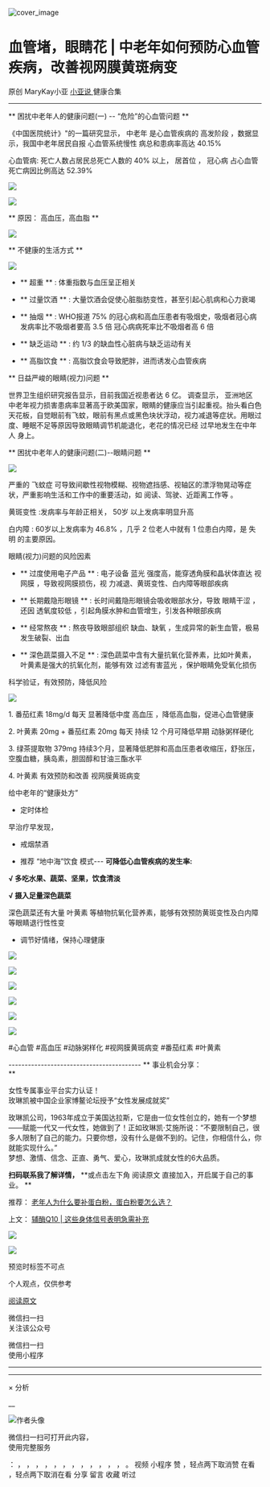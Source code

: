 ![cover_image](https://mmbiz.qpic.cn/mmbiz_jpg/A8SKDch4cJHhpYjxm8KyLe50R4m3EQZ3ibTTBh6I9WsG5EkPiaXwCM3qfiaZXeLjD9vj4qagMFq9OAhnuaRR2fsQw/0?wx_fmt=jpeg)

#  血管堵，眼睛花 | 中老年如何预防心血管疾病，改善视网膜黄斑病变

原创  MaryKay小亚  [ 小亚说 ](https://mp.weixin.qq.com/mp/appmsgalbum?__biz=MzUxNDAwNTk0MQ==&action=getalbum&album_id=1708249854717526017#wechat_redirect) 健康合集

__ _ _ _ _

  

  

** 困扰中老年人的健康问题(一) --  “危险”的心血管问题  **

《中国医院统计》"的一篇研究显示，  中老年  是心血管疾病的  高发阶段  ，数据显示，我国中老年居民自报  心血管系统慢性  病总和患病率高达
40.15%

心血管病: 死亡人数占居民总死亡人数的  40%  以上，  居首位  ，  冠心病  占心血管死亡病因比例高达  52.39%

![](https://mmbiz.qpic.cn/mmbiz_png/A8SKDch4cJHhpYjxm8KyLe50R4m3EQZ3icMhq675wmgv7ytpMSlnNEBe4gp1et7qYIscCb4KZN20jXZ54BSfBVw/640?wx_fmt=png&from=appmsg)

  

![](https://mmbiz.qpic.cn/mmbiz_png/A8SKDch4cJHhpYjxm8KyLe50R4m3EQZ3vVriaiae4gBK66qOFPs48CPKAzrop07wEkQTtEdlOpr5PicF9O6I4e8RQ/640?wx_fmt=png&from=appmsg)

  

** 原因： 高血压，高血脂  **

![](https://mmbiz.qpic.cn/mmbiz_png/A8SKDch4cJHhpYjxm8KyLe50R4m3EQZ3qAahD6F3r8ddnyLEhU7moZ1QBTe20ej5lthCgg9PDB936YCVq4ka7A/640?wx_fmt=png&from=appmsg)

  

** 不健康的生活方式  **

![](https://mmbiz.qpic.cn/mmbiz_png/A8SKDch4cJHhpYjxm8KyLe50R4m3EQZ3hTzyIWagib3icwxZqoylORmAKuXzch3ViajeUWuJic0gm43vSLcHFLCIcg/640?wx_fmt=png&from=appmsg)

  * ** 超重  ** :  体重指数与血压呈正相关 

  * ** 过量饮酒  ** : 大量饮酒会促使心脏脂肪变性，甚至引起心肌病和心力衰竭 

  * ** 抽烟  ** : WHO报道  75%  的冠心病和高血压患者有吸烟史，吸烟者冠心病发病率比不吸烟者要高  3.5  倍  冠心病病死率比不吸烟者高  6 倍 

  * ** 缺乏运动  ** : 约  1/3  的缺血性心脏病与缺乏运动有关 

  * ** 高脂饮食  ** : 高脂饮食会导致肥胖，进而诱发心血管疾病 

  

** 日益严峻的眼睛(视力)问题  **

世界卫生组织研究报告显示，目前我国近视患者达 6 亿。  调查显示，  亚洲地区
中老年视力损害患病率显著高于欧美国家，眼睛的健康应当引起重视。抬头看白色天花板，自觉眼前有飞蚊，眼前有黑点或黑色块状浮动，视力减退等症状。用眼过度、睡眠不足等原因导致眼睛调节机能退化，老花的情况已经
过早地发生在中年人  身上。

  

** 困扰中老年人的健康问题(二)--眼睛问题  **

![](https://mmbiz.qpic.cn/mmbiz_png/A8SKDch4cJHhpYjxm8KyLe50R4m3EQZ39fZCoDVpDepicj4SbiarHoY7baHGwFLQVT2Ypy74CPaYj7bKhSl6ExCw/640?wx_fmt=png&from=appmsg)

  

严重的  飞蚊症  可导致间歇性视物模糊、视物遮挡感、视轴区的漂浮物晃动等症状，严重影响生活和工作中的重要活动，如  阅读、驾驶、近距离工作等  。

黄斑变性  :发病率与年龄正相关，  50岁  以上发病率明显升高

白内障  : 60岁以上发病率为  46.8%  ，几乎  2  位老人中就有  1  位患白内障，是  失明  的主要原因。

  

眼睛(视力)问题的风险因素

  * ** 过度使用电子产品  ** : 电子设备  蓝光  强度高，能穿透角膜和晶状体直达  视网膜  ，导致视网膜损伤，视  力减退、黄斑变性、白内障等眼部疾病 

  * ** 长期戴隐形眼镜  ** : 长时间戴隐形眼镜会吸收眼部水分，导致  眼睛干涩  ，还因  透氧度较低  ，引起角膜水肿和血管增生，引发各种眼部疾病 

  * ** 经常熬夜  ** : 熬夜导致眼部组织  缺血、缺氧  ，生成异常的新生血管，极易发生破裂、出血 

  * ** 深色蔬菜摄入不足  ** : 深色蔬菜中含有大量抗氧化营养素，比如叶黄素，叶黄素是强大的抗氧化剂，能够有效  过滤有害蓝光  ，保护眼睛免受氧化损伤 

  

科学验证，有效预防，降低风险

![](https://mmbiz.qpic.cn/mmbiz_png/A8SKDch4cJHhpYjxm8KyLe50R4m3EQZ37y1biapWODJ7tO4xUvgV69HtLQW7vZa2hXFxdlziabx3UGRXibITqGQrQ/640?wx_fmt=png&from=appmsg)

1\.  番茄红素  18mg/d 每天 显著降低中度  高血压  ，降低高血脂，促进心血管健康  

2\.  叶黄素  20mg + 番茄红素 20mg 每天 持续 12 个月可降低早期  动脉粥样硬化

3\. 绿茶提取物 379mg 持续3个月，显著降低肥胖和高血压患者收缩压，舒张压，空腹血糖，胰岛素，胆固醇和甘油三酯水平

4\.  叶黄素  有效预防和改善  视网膜黄斑病变

  

给中老年的“健康处方”

  * 定时体检   

早治疗早发现，

  * 戒烟禁酒 

  * 推荐  “地中海”饮食  模式---  **可降低心血管疾病的发生率:**

**√ 多吃水果、蔬菜、坚果，饮食清淡**

**√ 摄入足量深色蔬菜**

深色蔬菜还有大量  叶黄素  等植物抗氧化营养素，能够有效预防黄斑变性及白内障等眼睛退行性性变

  * 调节好情绪，保持心理健康 

  

  

![](https://mmbiz.qpic.cn/mmbiz_jpg/A8SKDch4cJHhpYjxm8KyLe50R4m3EQZ3L9c1lOKIHt30L5Rc1nYp9Jic1BmiaVRY8NQNCudib98OHetmniazjxb2dA/640?wx_fmt=jpeg&from=appmsg)

  

![](https://mmbiz.qpic.cn/mmbiz_jpg/A8SKDch4cJHhpYjxm8KyLe50R4m3EQZ3tgBGibO2radGCG9mMLdJouF2UGgHITuYwkLFarWgHED7x3yiarvCaSTQ/640?wx_fmt=jpeg&from=appmsg)

  

![](https://mmbiz.qpic.cn/mmbiz_jpg/A8SKDch4cJHhpYjxm8KyLe50R4m3EQZ3gBic2NU85uL8UJRfGEKKf5s6R7HezvfKL8MD5eh1tLRX8Wzm3lR8h4w/640?wx_fmt=jpeg&from=appmsg)

  

![](https://mmbiz.qpic.cn/mmbiz_jpg/A8SKDch4cJHhpYjxm8KyLe50R4m3EQZ35v7f3ZcgcqQgakzolXWI02OatE79icTAISMzmblWYdDGuZeVOWZv9ug/640?wx_fmt=jpeg&from=appmsg)

  

![](https://mmbiz.qpic.cn/mmbiz_jpg/A8SKDch4cJHhpYjxm8KyLe50R4m3EQZ3rn7KDviak1nLsicaiaOWFZianPicvibZVib9a0j9icajJ1tbiciakKjkjzwpoTFQ/640?wx_fmt=jpeg&from=appmsg)

  

![](https://mmbiz.qpic.cn/mmbiz_jpg/A8SKDch4cJHhpYjxm8KyLe50R4m3EQZ3Gy8pib7Nkk23T3KJzmcic3ByYZ0ntkTlEmx05rTsWWmVibiaicZEFh1uUrQ/640?wx_fmt=jpeg&from=appmsg)

  

#心血管  #高血压 #动脉粥样化 #视网膜黄斑病变  #番茄红素  #叶黄素

  
\-----------------------------------------  ** 事业机会分享：  
**  
  
女性专属事业平台实力认证！  
玫琳凯被中国企业家博鳌论坛授予“女性发展成就奖”  
  
玫琳凯公司，1963年成立于美国达拉斯，它是由一位女性创立的，她有一个梦想——赋能一代又一代女性，她做到了！正如玫琳凯·艾施所说：“不要限制自己，很多人限制了自己的能力。只要你想，没有什么是做不到的。记住，你相信什么，你就能实现什么。”  
梦想、激情、信念、正直、勇气、爱心，玫琳凯成就女性的6大品质。  
  
**扫码联系我了解详情，** **或点击左下角 阅读原文  直接加入，开启属于自己的事业。 **  
  

推荐： [ 老年人为什么要补蛋白粉，蛋白粉要怎么选？
](http://mp.weixin.qq.com/s?__biz=MzUxNDAwNTk0MQ==&mid=2247484820&idx=1&sn=b8f4a58f9ea612039d0fc2952ea9fb3e&chksm=f94dcb4ece3a4258746db9a67950655ef4328269a652316ab57d7af31bb2b8ea31779522bec1&scene=21#wechat_redirect)  

上文： [ 辅酶Q10 | 这些身体信号表明急需补充
](http://mp.weixin.qq.com/s?__biz=MzUxNDAwNTk0MQ==&mid=2247485167&idx=2&sn=88db280bc1c416b580a3ee273f0315aa&chksm=f94dc835ce3a4123fbc3348789df72c448a0ce9f95da5cb9709c004cdca22bf761532f63fc67&scene=21#wechat_redirect)

![](https://mmbiz.qpic.cn/mmbiz_gif/b96CibCt70iaZ7Bia3Wm91cEuWhERXfCYjTia9tf7aMjVBNRETSa2NpGjCV6tyNvgCLos8LBgwEgxcwaIw8zdOsG7A/640?wx_fmt=gif)

![](https://mmbiz.qpic.cn/mmbiz_jpg/A8SKDch4cJEicCnqTxiatgGquhIicZ1wJ1Dth5YOOzoYV7U4N3HmiaO0vVAzjOpBVdtF0gnL632Fc7HqiaDmgveQDEw/640?wx_fmt=jpeg)

  

预览时标签不可点

个人观点，仅供参考

[ 阅读原文 ](javascript:;)

微信扫一扫  
关注该公众号



微信扫一扫  
使用小程序

****



****



×  分析

__

![作者头像](http://mmbiz.qpic.cn/mmbiz_png/A8SKDch4cJE0KicTMyrVCx3VLqEgic5sJ1V5QeGZTibG9GLZlSCXSj5ByXNkib5PBrZVMkI41KKxgwE1K9gfypUeRg/0?wx_fmt=png)

微信扫一扫可打开此内容，  
使用完整服务

：  ，  ，  ，  ，  ，  ，  ，  ，  ，  ，  ，  ，  。  视频  小程序  赞  ，轻点两下取消赞  在看  ，轻点两下取消在看
分享  留言  收藏  听过

